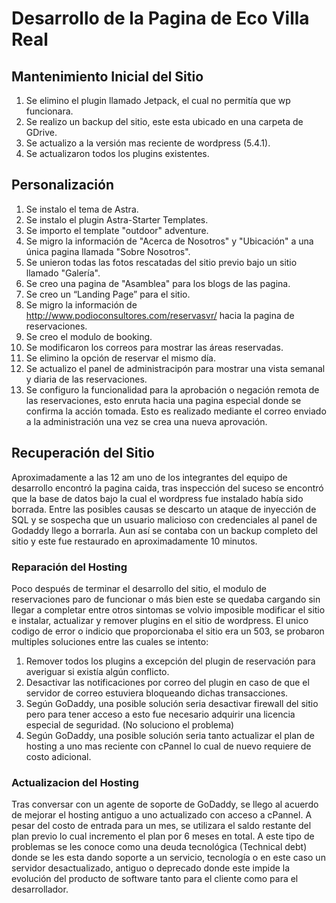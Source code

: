 # Desarrollo de la Pagina de Eco Villa Real
## Mantenimiento Inicial del Sitio
1. Se elimino el plugin llamado Jetpack, el cual no permitía que wp funcionara.
2. Se realizo un backup del sitio, este esta ubicado en una carpeta de GDrive.
3. Se actualizo a la versión mas reciente de wordpress (5.4.1).
4. Se actualizaron todos los plugins existentes.

## Personalización
1. Se instalo el tema de Astra.
2. Se instalo el plugin Astra-Starter Templates.
3. Se importo el template "outdoor" adventure.
4. Se migro la información de "Acerca de Nosotros" y "Ubicación" a una 
   única pagina llamada "Sobre Nosotros".
5. Se unieron todas las fotos rescatadas del sitio previo bajo un sitio llamado "Galería".
6. Se creo una pagina de "Asamblea" para los blogs de las pagina.
7. Se creo un “Landing Page” para el sitio.
8. Se migro la información de http://www.podioconsultores.com/reservasvr/ hacia la pagina de reservaciones.
9. Se creo el modulo de booking.
10. Se modificaron los correos para mostrar las áreas reservadas.
11. Se elimino la opción de reservar el mismo día.
12. Se actualizo el panel de administracipón para mostrar una vista semanal y diaria de las reservaciones.
13. Se configuro la funcionalidad para la aprobación o negación remota de las reservaciones, esto enruta hacia una pagina especial donde se confirma la acción tomada. Esto es realizado mediante el correo enviado a la administración una vez se crea una nueva aprovación.
## Recuperación del Sitio
Aproximadamente a las 12 am uno de los integrantes del equipo de desarrollo encontró la pagina caida, tras inspección del suceso se encontró que la base de datos bajo la cual el wordpress fue instalado había sido borrada. Entre las posibles causas se descarto un ataque de inyección de SQL y se sospecha que un usuario malicioso con credenciales al panel de Godaddy llego a borrarla. Aun así se contaba con un backup completo del sitio y este fue restaurado en aproximadamente 10 minutos.
### Reparación del Hosting
Poco después de terminar el desarrollo del sitio, el modulo de reservaciones paro de funcionar o más bien este se quedaba cargando sin llegar a completar entre otros sintomas se volvio imposible modificar el sitio e instalar, actualizar y remover plugins en el sitio de wordpress. El unico codigo de error o indicio que proporcionaba el sitio era un 503, se probaron multiples soluciones entre las cuales se intento:
1. Remover todos los plugins a excepción del plugin de reservación para averiguar si existía algún conflicto.
2. Desactivar las notificaciones por correo del plugin en caso de que el servidor de correo estuviera bloqueando dichas transacciones.
3. Según GoDaddy, una posible solución seria desactivar firewall del sitio pero para tener acceso a esto fue necesario adquirir una licencia especial de seguridad. (No soluciono el problema)
4. Según GoDaddy, una posible solución seria tanto actualizar el plan de hosting a uno mas reciente con cPannel lo cual de nuevo requiere de costo adicional.
### Actualizacion del Hosting
Tras conversar con un agente de soporte de GoDaddy, se llego al acuerdo de mejorar el hosting antiguo a uno actualizado con acceso a cPannel. A pesar del costo de entrada para un mes, se utilizara el saldo restante del plan previo lo cual incremento el plan por 6 meses en total. A este tipo de problemas se les conoce como una deuda tecnológica (Technical debt) donde se les esta dando soporte a un servicio, tecnología o en este caso un servidor desactualizado, antiguo o deprecado donde este impide la evolución del producto de software tanto para el cliente como para el desarrollador.
